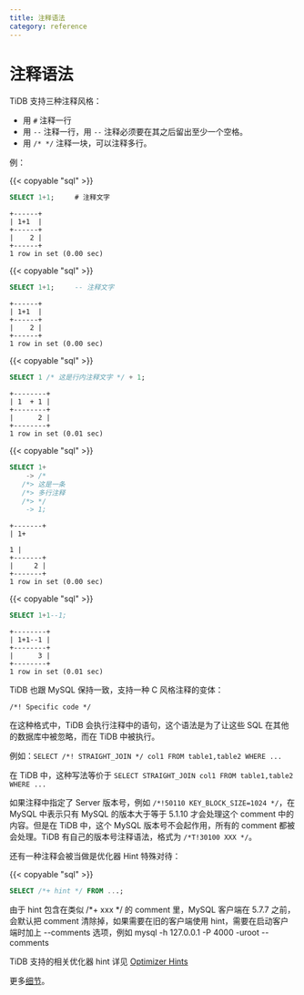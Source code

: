 ```yaml
---
title: 注释语法
category: reference
---
```


# 注释语法

TiDB 支持三种注释风格：

* 用 `#` 注释一行
* 用 `--` 注释一行，用 `--` 注释必须要在其之后留出至少一个空格。
* 用 `/* */` 注释一块，可以注释多行。

例：

{{< copyable "sql" >}}

```sql
SELECT 1+1;     # 注释文字
```

```
+------+
| 1+1  |
+------+
|    2 |
+------+
1 row in set (0.00 sec)
```

{{< copyable "sql" >}}

```sql
SELECT 1+1;     -- 注释文字
```

```
+------+
| 1+1  |
+------+
|    2 |
+------+
1 row in set (0.00 sec)
```

{{< copyable "sql" >}}

```sql
SELECT 1 /* 这是行内注释文字 */ + 1;
```

```
+--------+
| 1  + 1 |
+--------+
|      2 |
+--------+
1 row in set (0.01 sec)
```

{{< copyable "sql" >}}

```sql
SELECT 1+
    -> /*
   /*> 这是一条
   /*> 多行注释
   /*> */
    -> 1;
```

```
+-------+
| 1+

1 |
+-------+
|     2 |
+-------+
1 row in set (0.00 sec)
```

{{< copyable "sql" >}}

```sql
SELECT 1+1--1;
```

```
+--------+
| 1+1--1 |
+--------+
|      3 |
+--------+
1 row in set (0.01 sec)
```

TiDB 也跟 MySQL 保持一致，支持一种 C 风格注释的变体：

```
/*! Specific code */
```

在这种格式中，TiDB 会执行注释中的语句，这个语法是为了让这些 SQL 在其他的数据库中被忽略，而在 TiDB 中被执行。

例如：`SELECT /*! STRAIGHT_JOIN */ col1 FROM table1,table2 WHERE ...`

在 TiDB 中，这种写法等价于 `SELECT STRAIGHT_JOIN col1 FROM table1,table2 WHERE ...`

如果注释中指定了 Server 版本号，例如 `/*!50110 KEY_BLOCK_SIZE=1024 */`，在 MySQL 中表示只有 MySQL 的版本大于等于 5.1.10 才会处理这个 comment 中的内容。但是在 TiDB 中，这个 MySQL 版本号不会起作用，所有的 comment 都被会处理。TiDB 有自己的版本号注释语法，格式为 `/*T!30100 XXX */`。

还有一种注释会被当做是优化器 Hint 特殊对待：

{{< copyable "sql" >}}

```sql
SELECT /*+ hint */ FROM ...;
```

由于 hint 包含在类似 /*+ xxx */ 的 comment 里，MySQL 客户端在 5.7.7 之前，会默认把 comment 清除掉，如果需要在旧的客户端使用 hint，需要在启动客户端时加上 --comments 选项，例如 mysql -h 127.0.0.1 -P 4000 -uroot --comments

TiDB 支持的相关优化器 hint 详见 [Optimizer Hints](/optimizer-hints.md)

更多[细节](https://dev.mysql.com/doc/refman/5.7/en/comments.html)。

